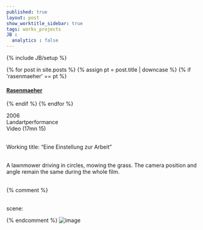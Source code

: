 ```yaml
---
published: true
layout: post
show_worktitle_sidebar: true
tags: works_projects
JB :
  analytics : false
---
```


{% include JB/setup %}


{% for post in site.posts %}
	{% assign pt = post.title | downcase %}
	{% if 'rasenmaeher' == pt %}
<h4><a href="{{ BASE_PATH }}{{ post.url }}">Rasenmaeher</a></h4>
	{% endif %}
{% endfor %}

<p>
2006<br />
Landartperformance<br />
Video (17mn 15)<br /><br />

Working title: “Eine Einstellung zur Arbeit”<br /><br />

A lawnmower driving in circles, mowing the grass. The camera position and angle remain the same during the whole film.<br /><br />
</p>
{% comment %}
<p> <br />scene:<br /></p>
{% endcomment %}

<img src="{{ site.url }}/images/rasenmaeher1.jpg" alt="image">



